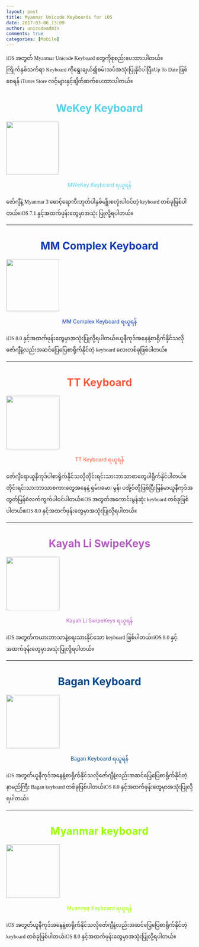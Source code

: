 ```yaml
---
layout: post
title: Myanmar Unicode Keyboards for iOS
date: 2017-03-06 13:09
author: unicodeadmin
comments: true
categories: [Mobile]
---
```

<p style="font-family: 'Masterpiece Uni Sans', 'Myanmar MN', 'Myanmar Sangam MN', Myanmar3, Yunghkio, Parabaik, 'WinUni Innwa', 'Win Uni Innwa', Padauk, Panglong, 'MyMyanmar Unicode';">iOS အတွတ် Myanmar Unicode Keyboard တွေကိုစုစည်းပေးထားပါတယ်။ကြိုက်နှစ်သက်ရာ Keyboard ကိုရွေးချယ်၍စမ်းသပ်အသုံးပြုနိုင်ပါပြီ။Up To Date ဖြစ်စေရန် iTunes Store လင့်များနှင့်ချိတ်ဆက်ပေးထားပါတယ်။</p>

<h1 style="color: #52d3e8; text-align: center;">WeKey Keyboard</h1>
<img class="wp-image-1781 aligncenter" src="http://localhost/wordpress/wp-content/uploads/2017/03/Untitled1.png" alt="" width="141" height="143" />

<a style="text-decoration: none; color: #52d3e8; text-align: center; display: block; margin: 0 auto;" title="WeKey Keyboard ရယူရန်" href="https://itunes.apple.com/us/app/wekey/id920732480?mt=8">MWeKey Keyboard ရယူရန်</a>
<p style="font-family: 'Masterpiece Uni Sans', 'Myanmar MN', 'Myanmar Sangam MN', Myanmar3, Yunghkio, Parabaik, 'WinUni Innwa', 'Win Uni Innwa', Padauk, Panglong, 'MyMyanmar Unicode';">ဇော်ဂျီနဲ့ Myanmar 3 ဖောင့်ရောကီးဘုတ်ပါနှစ်မျိုးစလုံးပါဝင်တဲ့ keyboard တစ်ခုဖြစ်ပါတယ်။iOS 7.1 နှင့်အထက်ဖုန်းတွေမှာအသုံး ပြုလို့ရပါတယ်။</p>


<hr />

<h1 style="color: #123ab4; text-align: center;">MM Complex Keyboard</h1>
<img class="wp-image-1781 aligncenter" src="http://localhost/wordpress/wp-content/uploads/2017/03/Untitled.png" alt="" width="143" height="140" />

<a style="text-decoration: none; color: #123ab4; text-align: center; display: block; margin: 0 auto;" title="MM Complex Keyboard ရယူရန်" href="https://itunes.apple.com/us/app/id931277655">MM Complex Keyboard ရယူရန်</a>
<p style="font-family: 'Masterpiece Uni Sans', 'Myanmar MN', 'Myanmar Sangam MN', Myanmar3, Yunghkio, Parabaik, 'WinUni Innwa', 'Win Uni Innwa', Padauk, Panglong, 'MyMyanmar Unicode';">iOS 8.0 နှင့်အထက်ဖုန်းတွေမှာအသုံးပြုလို့ရပါတယ်။ယူနီကုဒ်အနေနဲ့စာရိုက်နိုင်သလိုဇော်ဂျီနဲ့လည်းအဆင်ပြေပြေစာရိုက်နိုင်တဲ့ keyboard လေးတစ်ခုဖြစ်ပါတယ်။</p>


<hr />

<h1 style="color: #ff593e; text-align: center;">TT Keyboard</h1>
<img class="wp-image-1781 aligncenter" src="http://localhost/wordpress/wp-content/uploads/2017/03/Untitled2.png" alt="" width="144" height="144" />

<a style="text-decoration: none; color: #ff593e; text-align: center; display: block; margin: 0 auto;" title="TT Keyboard ရယူရန်" href="https://itunes.apple.com/sg/app/ttkeyboard/id919884616?mt=8">TT Keyboard ရယူရန်</a>
<p style="font-family: 'Masterpiece Uni Sans', 'Myanmar MN', 'Myanmar Sangam MN', Myanmar3, Yunghkio, Parabaik, 'WinUni Innwa', 'Win Uni Innwa', Padauk, Panglong, 'MyMyanmar Unicode';">ဇော်ဂျီရောယူနီကုဒ်ပါစာရိုက်နိုင်သလိုတိုင်းရင်းသားဘာသာစာတွေပါရိုက်နိုင်ပါတယ်။တိုင်းရင်းသားဘာသာစကားတွေအနေနဲ့ ရှမ်း၊ခမာ၊ မွန်၊ ပအို့ဝ်တို့ဖြစ်ပြီးမြန်မာယူနီကုဒ်အတွတ်မြန်စံလက်ကွက်ပါဝင်ပါတယ်။iOS အတွတ်အကောင်းမွန်ဆုံး keyboard တစ်ခုဖြစ်ပါတယ်။iOS 8.0 နှင့်အထက်ဖုန်းတွေမှာအသုံးပြုလို့ရပါတယ်။</p>


<hr />

<h1 style="color: #b35dc0; text-align: center;">Kayah Li SwipeKeys</h1>
<img class="wp-image-1781 aligncenter" src="http://localhost/wordpress/wp-content/uploads/2017/03/Untitled-1.png" alt="" width="144" height="144" />

<a style="text-decoration: none; color: #b35dc0; text-align: center; display: block; margin: 0 auto;" title="TT Keyboard ရယူရန်" href="https://itunes.apple.com/us/app/kayah-li-swipekeys/id1013364508?mt=8">Kayah Li SwipeKeys ရယူရန်</a>
<p style="font-family: 'Masterpiece Uni Sans', 'Myanmar MN', 'Myanmar Sangam MN', Myanmar3, Yunghkio, Parabaik, 'WinUni Innwa', 'Win Uni Innwa', Padauk, Panglong, 'MyMyanmar Unicode';">iOS အတွတ်ကယားဘာသာနဲ့ရေးသားနိုင်သော keyboard ဖြစ်ပါတယ်။iOS 8.0 နှင့်အထက်ဖုန်းတွေမှာအသုံးပြုလို့ရပါတယ်။</p>


<hr />

<h1 style="color: #014687; text-align: center;">Bagan Keyboard</h1>
<img class="wp-image-1781 aligncenter" src="http://localhost/wordpress/wp-content/uploads/2017/03/Untitled-2.png" alt="" width="144" height="144" />

<a style="text-decoration: none; color: #014687; text-align: center; display: block; margin: 0 auto;" title="TT Keyboard ရယူရန်" href="https://itunes.apple.com/us/app/bagan-keyboard/id1069388206?mt=8">Bagan Keyboard ရယူရန်</a>
<p style="font-family: 'Masterpiece Uni Sans', 'Myanmar MN', 'Myanmar Sangam MN', Myanmar3, Yunghkio, Parabaik, 'WinUni Innwa', 'Win Uni Innwa', Padauk, Panglong, 'MyMyanmar Unicode';">iOS အတွတ်ယူနီကုဒ်အနေနဲ့စာရိုက်နိုင်သလိုဇော်ဂျီနဲ့လည်းအဆင်ပြေပြေစာရိုက်နိုင်တဲ့ နာမည်ကြီး Bagan keyboard တစ်ခုဖြစ်ပါတယ်iOS 8.0 နှင့်အထက်ဖုန်းတွေမှာအသုံးပြုလို့ရပါတယ်။</p>


<hr />

<h1 style="color: #9bff04; text-align: center;">Myanmar keyboard</h1>
<img class="wp-image-1781 aligncenter" src="http://localhost/wordpress/wp-content/uploads/2017/03/Untitled-3.png" alt="" width="144" height="144" />

<a style="text-decoration: none; color: #9bff04; text-align: center; display: block; margin: 0 auto;" title="TT Keyboard ရယူရန်" href="https://itunes.apple.com/sg/app/myanmar-keyboard/id1033018635?mt=8">Myanmar Keyboard ရယူရန်</a>
<p style="font-family: 'Masterpiece Uni Sans', 'Myanmar MN', 'Myanmar Sangam MN', Myanmar3, Yunghkio, Parabaik, 'WinUni Innwa', 'Win Uni Innwa', Padauk, Panglong, 'MyMyanmar Unicode';">iOS အတွတ်ယူနီကုဒ်အနေနဲ့စာရိုက်နိုင်သလိုဇော်ဂျီနဲ့လည်းအဆင်ပြေပြေစာရိုက်နိုင်တဲ့ keyboard တစ်ခုဖြစ်ပါတယ်iOS 8.0 နှင့်အထက်ဖုန်းတွေမှာအသုံးပြုလို့ရပါတယ်။</p>
